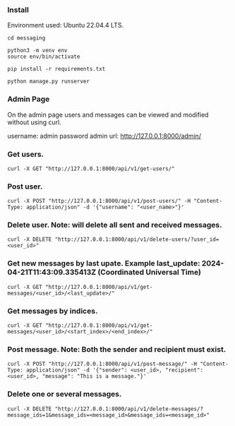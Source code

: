 ### Install

Environment used: Ubuntu 22.04.4 LTS.

```
cd messaging

python3 -m venv env
source env/bin/activate

pip install -r requirements.txt

python manage.py runserver

```

### Admin Page

On the admin page users and messages can be viewed and modified without using curl.

username: admin
password admin
url: http://127.0.0.1:8000/admin/

### Get users.
```
curl -X GET "http://127.0.0.1:8000/api/v1/get-users/"
```

### Post user.
```
curl -X POST "http://127.0.0.1:8000/api/v1/post-users/" -H "Content-Type: application/json" -d '{"username": "<user_name>"}'
```

### Delete user. Note: will delete all sent and received messages.
```
curl -X DELETE "http://127.0.0.1:8000/api/v1/delete-users/?user_id=<user_id>"
```

### Get new messages by last upate. Example last_update: 2024-04-21T11:43:09.335413Z (Coordinated Universal Time)
```
curl -X GET "http://127.0.0.1:8000/api/v1/get-messages/<user_id>/<last_update>/"
```

### Get messages by indices.
```
curl -X GET "http://127.0.0.1:8000/api/v1/get-messages/<user_id>/<start_index>/<end_index>/"
```

### Post message. Note: Both the sender and recipient must exist.
```
curl -X POST "http://127.0.0.1:8000/api/v1/post-message/" -H "Content-Type: application/json" -d '{"sender": <user_id>, "recipient": <user_id>, "message": "This is a message."}'
```

### Delete one or several messages.
```
curl -X DELETE "http://127.0.0.1:8000/api/v1/delete-messages/?message_ids=1&message_ids=<message_id>&message_ids=<message_id>"
```
